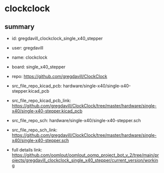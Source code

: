 # clockclock
 
## summary 
* id: gregdavill_clockclock_single_x40_stepper
* user: gregdavill
* name: clockclock
* board: single_x40_stepper
* repo: https://github.com/gregdavill/ClockClock
* src_file_repo_kicad_pcb: hardware/single-x40/single-x40-stepper.kicad_pcb
* src_file_repo_kicad_pcb_link: https://github.com/gregdavill/ClockClock/tree/master/hardware/single-x40/single-x40-stepper.kicad_pcb


* src_file_repo_sch: hardware/single-x40/single-x40-stepper.sch
* src_file_repo_sch_link: https://github.com/gregdavill/ClockClock/tree/master/hardware/single-x40/single-x40-stepper.sch
* full details link: https://github.com/oomlout/oomlout_oomp_project_bot_v_2/tree/main/projects/gregdavill_clockclock_single_x40_stepper/current_version/working  






